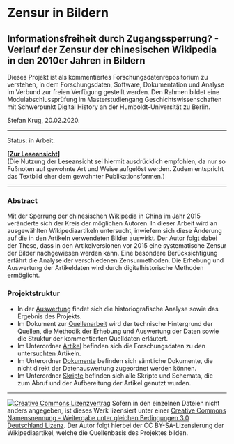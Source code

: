 # Zensur in Bildern
## Informationsfreiheit durch Zugangssperrung? - Verlauf der Zensur der chinesischen Wikipedia in den 2010er Jahren in Bildern

Dieses Projekt ist als kommentiertes Forschungsdatenrepositorium zu verstehen, in dem Forschungsdaten, Software, Dokumentation und Analyse im Verbund zur freien Verfügung gestellt werden. Den Rahmen bildet eine Modulabschlussprüfung im Masterstudiengang Geschichtswissenschaften mit Schwerpunkt Digital History an der Humboldt-Universität zu Berlin.

Stefan Krug, 20.02.2020.

---

Status: in Arbeit.

**[[Zur Leseansicht](https://krugbuild.github.io/zensur-in-bildern/)]**  
(Die Nutzung der Leseansicht sei hiermit ausdrücklich empfohlen, da nur so Fußnoten auf gewohnte Art und Weise aufgelöst werden. Zudem entspricht das Textbild eher dem gewohnter Publikationsformen.)

---

### Abstract

Mit der Sperrung der chinesischen Wikipedia in China im Jahr 2015 veränderte sich der Kreis der möglichen Autoren. In dieser Arbeit wird an ausgewählten Wikipediaartikeln untersucht, inwiefern sich diese Änderung auf die in den Artikeln verwendeten Bilder auswirkt. Der Autor folgt dabei der These, dass in den Artikelversionen vor 2015 eine systematische Zensur der Bilder nachgewiesen werden kann. Eine besondere Berücksichtigung erfährt die Analyse der verschiedenen Zensurmethoden. Die Erhebung und Auswertung der Artikeldaten wird durch digitalhistorische Methoden ermöglicht.

### Projektstruktur

- In der [Auswertung](Auswertung.md) findet sich die historiografische Analyse sowie das Ergebnis des Projekts.  
- Im Dokument zur [Quellenarbeit](Quellenarbeit.md) wird der technische Hintergrund der Quellen, die Methodik der Erhebung und Auswertung der Daten sowie die Struktur der kommentierten Quelldaten erläutert.
- Im Unterordner [Artikel](./Artikel) befinden sich die Forschungsdaten zu den untersuchten Artikeln.
- Im Unterordner [Dokumente](./Dokumente) befinden sich sämtliche Dokumente, die nicht direkt der Datenauswertung zugeordnet werden können.
- Im Unterordner [Skripte](./Skripte) befinden sich alle Skripte und Schemata, die zum Abruf und der Aufbereitung der Artikel genutzt wurden.

---

[![Creative Commons Lizenzvertrag](https://i.creativecommons.org/l/by-sa/3.0/de/88x31.png)](http://creativecommons.org/licenses/by-sa/3.0/de/) Sofern in den einzelnen Dateien nicht anders angegeben, ist dieses Werk lizensiert unter einer [Creative Commons Namensnennung - Weitergabe unter gleichen Bedingungen 3.0 Deutschland Lizenz](http://creativecommons.org/licenses/by-sa/3.0/de/). Der Autor folgt hierbei der CC BY-SA-Lizensierung der Wikipediaartikel, welche die Quellenbasis des Projektes bilden.
